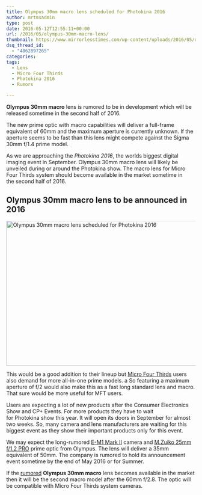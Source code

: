 ```yaml
---
title: Olympus 30mm macro lens scheduled for Photokina 2016
author: mrtmsadmin
type: post
date: 2016-05-12T12:55:11+00:00
url: /2016/05/olympus-30mm-macro-lens/
thumbnail: https://www.mirrorlesstimes.com/wp-content/uploads/2016/05/olympus-30mm-macro-lens-rumors.jpg
dsq_thread_id:
  - "4862897265"
categories:
tags:
  - Lens
  - Micro Four Thirds
  - Photokina 2016
  - Rumors

---
```

**Olympus 30mm macro** lens is rumored to be in development which will be released sometime in the second half of 2016.

The new prime optic with macro capabilities will deliver a full-frame equivalent of 60mm and the maximum aperture is currently unknown. If the aperture seems to be fast than this lens might compete against the Sigma 30mm f/1.4 prime model.

As we are approaching the _Photokina 2016_, the worlds biggest digital imaging event in September. Olympus 30mm macro lens will likely be unveiled during or around the Photokina show. The macro lens for Micro Four Thirds system should become available in the market sometime in the second half of 2016.<!--more-->

<span id="more-176"></span>

## Olympus 30mm macro lens to be announced in 2016

<img class="alignnone wp-image-221 size-full" title="Olympus 30mm macro lens scheduled for Photokina 2016" src="https://i2.wp.com/www.mirrorlesstimes.com/wp-content/uploads/2016/05/olympus-30mm-macro-lens-rumors.jpg?resize=600%2C385&#038;ssl=1" alt="Olympus 30mm macro lens scheduled for Photokina 2016" width="600" height="385" srcset="https://i2.wp.com/www.mirrorlesstimes.com/wp-content/uploads/2016/05/olympus-30mm-macro-lens-rumors.jpg?w=950&ssl=1 950w, https://i2.wp.com/www.mirrorlesstimes.com/wp-content/uploads/2016/05/olympus-30mm-macro-lens-rumors.jpg?resize=300%2C192&ssl=1 300w, https://i2.wp.com/www.mirrorlesstimes.com/wp-content/uploads/2016/05/olympus-30mm-macro-lens-rumors.jpg?resize=768%2C492&ssl=1 768w" sizes="(max-width: 600px) 100vw, 600px" data-recalc-dims="1" /> 

This would be a good addition to their lineup but [Micro Four Thirds][1] users also demand for more all-in-one prime models. a So featuring a maximum aperture of f/2 would also make this as a fast long standard lens and macro. That sure would be more useful for MFT users.

Users are expecting a lot of new products after the Consumer Electronics Show and CP+ Events. For more products they have to wait for Photokina show this year. It will open its doors in September for almost two weeks. So, many camera and lens manufacturers are waiting for this biggest event as they show their important products only for this event.

We may expect the long-rumored [E-M1 Mark II][2] camera and [M.Zuiko 25mm f/1.2 PRO][3] prime optic from Olympus. The lens will deliver a 35mm equivalent of 50mm. The company is rumored to hold its announcement event sometime by the end of May 2016 or for Summer.

If the <a href="http://www.43rumors.com/ft4-olympus-will-announce-a-new-30mm-macro-lens/" target="_blank" rel="external nofollow">rumored</a> **Olympus 30mm macro** lens becomes available in the market then it will be the second macro model after the 60mm f/2.8. The optic will be compatible with Micro Four Thirds system cameras.

 [1]: https://www.mirrorlesstimes.com/tags/micro-four-thirds/
 [2]: https://www.mirrorlesstimes.com/2016/04/olympus-e-m1-mark-ii-announcement/
 [3]: https://www.mirrorlesstimes.com/2016/04/olympus-25mm-f1-2-lens-rumored-released-mid-2016/